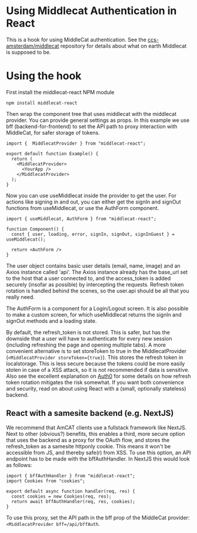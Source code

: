 # Using Middlecat Authentication in React

This is a hook for using MiddleCat authentication. See the [ccs-amsterdam/middlecat](https://github.com/ccs-amsterdam/middlecat) repository for details about what on earth Middlecat is supposed to be.

# Using the hook

First install the middlecat-react NPM module

```
npm install middlecat-react
```

Then wrap the component tree that uses middlecat with the middlecat provider.
You can provide general settings as props. In this example we use bff (backend-for-frontend) to set the
API path to proxy interaction with MiddleCat, for safer storage of tokens.

```
import {  MiddlecatProvider } from "middlecat-react";

export default function Example() {
  return (
    <MiddlecatProvider>
      <YourApp />
    </MiddlecatProvider>
  );
}
```

Now you can use useMiddlecat inside the provider to get the user.
For actions like signing in and out, you can either get the signIn and signOut functions from useMiddlecat, or
use the AuthForm component.

```
import { useMiddlecat, AuthForm } from "middlecat-react";

function Component() {
  const { user, loading, error, signIn, signOut, signInGuest } = useMiddlecat();

  return <AuthForm />
}
```

The user object contains basic user details (email, name, image) and an Axios instance called 'api'. The Axios instance already has the base_url set to the host that a user connected to, and the access_token is added securely (insofar as possible) by intercepting the requests. Refresh token rotation is handled behind
the scenes, so the user.api should be all that you really need.

The AuthForm is a component for a Login/Logout screen. It is also possible to make a custom screen, for which useMiddlecat returns the signIn and signOut methods and a loading state.

By default, the refresh_token is not stored. This is safer, but has the downside that a user will have to authenticate for every new session (including refreshing the page and opening multiple tabs). A more convenient alternative is to set storeToken to true in the MiddlecatProvider (`<MiddlecatProvider storeToken={true}`). This stores the refresh token in localstorage. This is less secure because the tokens could be more easily stolen in case of a XSS attack, so it is not recommended if data is sensitive. Also see the excellent explanation on [Auth0](https://auth0.com/docs/secure/tokens/refresh-tokens/refresh-token-rotation) for some details on how refresh token rotation mitigates the risk somewhat. If you want both convenience and security, read on about using React with a (small, optionally stateless) backend.

## React with a samesite backend (e.g. NextJS)

We recommend that AmCAT clients use a fullstack framework like NextJS. Next to other (obvious?) benefits, this enables a third, more secure option that uses the backend as a proxy for the OAuth flow, and stores the refresh_token as a samesite httponly cookie. This means it won't be accessible from JS, and thereby safe(r) from XSS. To use this option, an API endpoint has to be made with the bffAuthHandler. In NextJS this would look as follows:

```
import { bffAuthHandler } from "middlecat-react";
import Cookies from "cookies";

export default async function handler(req, res) {
  const cookies = new Cookies(req, res);
  return await bffAuthHandler(req, res, cookies);
}
```

To use this proxy, set the API path in the bff prop of the MiddleCat provider: `<MiddlecatProvider bff=/api/bffAuth`.
